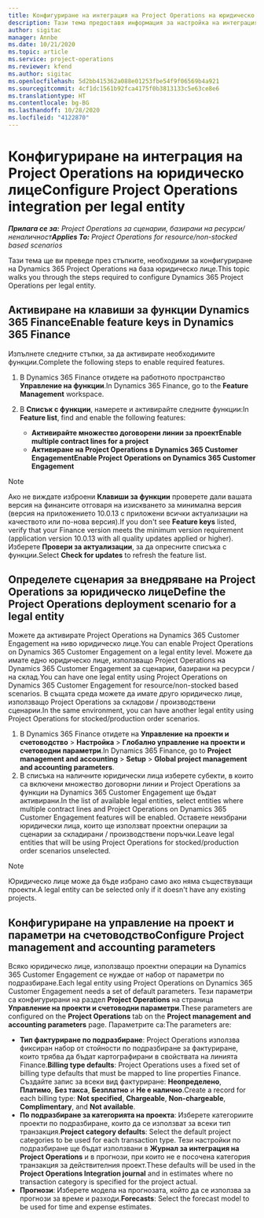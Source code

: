 ```yaml
---
title: Конфигуриране на интеграция на Project Operations на юридическо лице
description: Тази тема предоставя информация за настройка на интеграция от юридическо лице в Project Operations.
author: sigitac
manager: Annbe
ms.date: 10/21/2020
ms.topic: article
ms.service: project-operations
ms.reviewer: kfend
ms.author: sigitac
ms.openlocfilehash: 5d2bb415362a088e01253fbe54f9f06569b4a921
ms.sourcegitcommit: 4cf1dc1561b92fca4175f0b3813133c5e63ce8e6
ms.translationtype: HT
ms.contentlocale: bg-BG
ms.lasthandoff: 10/28/2020
ms.locfileid: "4122870"
---
```

# <a name="configure-project-operations-integration-per-legal-entity"></a><span data-ttu-id="7ac35-103">Конфигуриране на интеграция на Project Operations на юридическо лице</span><span class="sxs-lookup"><span data-stu-id="7ac35-103">Configure Project Operations integration per legal entity</span></span> 

<span data-ttu-id="7ac35-104">_**Прилага се за:** Project Operations за сценарии, базирани на ресурси/неналичност_</span><span class="sxs-lookup"><span data-stu-id="7ac35-104">_**Applies To:** Project Operations for resource/non-stocked based scenarios_</span></span>

<span data-ttu-id="7ac35-105">Тази тема ще ви преведе през стъпките, необходими за конфигуриране на Dynamics 365 Project Operations на база юридическо лице.</span><span class="sxs-lookup"><span data-stu-id="7ac35-105">This topic walks you through the steps required to configure Dynamics 365 Project Operations per legal entity.</span></span>

## <a name="enable-feature-keys-in-dynamics-365-finance"></a><span data-ttu-id="7ac35-106">Активиране на клавиши за функции Dynamics 365 Finance</span><span class="sxs-lookup"><span data-stu-id="7ac35-106">Enable feature keys in Dynamics 365 Finance</span></span>

<span data-ttu-id="7ac35-107">Изпълнете следните стъпки, за да активирате необходимите функции.</span><span class="sxs-lookup"><span data-stu-id="7ac35-107">Complete the following steps to enable required features.</span></span>

1. <span data-ttu-id="7ac35-108">В Dynamics 365 Finance отидете на работното пространство **Управление на функции**.</span><span class="sxs-lookup"><span data-stu-id="7ac35-108">In Dynamics 365 Finance, go to the **Feature Management** workspace.</span></span>
2. <span data-ttu-id="7ac35-109">В **Списък с функции**, намерете и активирайте следните функции:</span><span class="sxs-lookup"><span data-stu-id="7ac35-109">In **Feature list**, find and enable the following features:</span></span>
  
    - <span data-ttu-id="7ac35-110">**Активирайте множество договорени линии за проект**</span><span class="sxs-lookup"><span data-stu-id="7ac35-110">**Enable multiple contract lines for a project**</span></span>
    - <span data-ttu-id="7ac35-111">**Активиране на Project Operations в Dynamics 365 Customer Engagement**</span><span class="sxs-lookup"><span data-stu-id="7ac35-111">**Enable Project Operations on Dynamics 365 Customer Engagement**</span></span>

> [!NOTE]
> <span data-ttu-id="7ac35-112">Ако не виждате изброени **Клавиши за функции** проверете дали вашата версия на финансите отговаря на изискването за минимална версия (версия на приложението 10.0.13 с приложени всички актуализации на качеството или по-нова версия).</span><span class="sxs-lookup"><span data-stu-id="7ac35-112">If you don't see **Feature keys** listed, verify that your Finance version meets the minimum version requirement (application version 10.0.13 with all quality updates applied or higher).</span></span> <span data-ttu-id="7ac35-113">Изберете **Провери за актуализации**, за да опресните списъка с функции.</span><span class="sxs-lookup"><span data-stu-id="7ac35-113">Select **Check for updates** to refresh the feature list.</span></span>

## <a name="define-the-project-operations-deployment-scenario-for-a-legal-entity"></a><span data-ttu-id="7ac35-114">Определете сценария за внедряване на Project Operations за юридическо лице</span><span class="sxs-lookup"><span data-stu-id="7ac35-114">Define the Project Operations deployment scenario for a legal entity</span></span>

<span data-ttu-id="7ac35-115">Можете да активирате Project Operations на Dynamics 365 Customer Engagement на ниво юридическо лице.</span><span class="sxs-lookup"><span data-stu-id="7ac35-115">You can enable Project Operations on Dynamics 365 Customer Engagement on a legal entity level.</span></span> <span data-ttu-id="7ac35-116">Можете да имате едно юридическо лице, използващо Project Operations на Dynamics 365 Customer Engagement за сценарии, базирани на ресурси / на склад.</span><span class="sxs-lookup"><span data-stu-id="7ac35-116">You can have one legal entity using Project Operations on Dynamics 365 Customer Engagement for resource/non-stocked based scenarios.</span></span> <span data-ttu-id="7ac35-117">В същата среда можете да имате друго юридическо лице, използващо Project Operations за складови / производствени сценарии.</span><span class="sxs-lookup"><span data-stu-id="7ac35-117">In the same environment, you can have another legal entity using Project Operations for stocked/production order scenarios.</span></span>

1. <span data-ttu-id="7ac35-118">В Dynamics 365 Finance отидете на **Управление на проекти и счетоводство** > **Настройка** > **Глобално управление на проекти и счетоводни параметри**.</span><span class="sxs-lookup"><span data-stu-id="7ac35-118">In Dynamics 365 Finance, go to **Project management and accounting** > **Setup** > **Global project management and accounting parameters**.</span></span>
2. <span data-ttu-id="7ac35-119">В списъка на наличните юридически лица изберете субекти, в които са включени множество договорни линии и Project Operations за функции на Dynamics 365 Customer Engagement ще бъдат активирани.</span><span class="sxs-lookup"><span data-stu-id="7ac35-119">In the list of available legal entities, select entities where multiple contract lines and Project Operations on Dynamics 365 Customer Engagement features will be enabled.</span></span> <span data-ttu-id="7ac35-120">Оставете неизбрани юридически лица, които ще използват проектни операции за сценарии за складирани / производствени поръчки.</span><span class="sxs-lookup"><span data-stu-id="7ac35-120">Leave legal entities that will be using Project Operations for stocked/production order scenarios unselected.</span></span>

> [!NOTE]
> <span data-ttu-id="7ac35-121">Юридическо лице може да бъде избрано само ако няма съществуващи проекти.</span><span class="sxs-lookup"><span data-stu-id="7ac35-121">A legal entity can be selected only if it doesn't have any existing projects.</span></span>

## <a name="configure-project-management-and-accounting-parameters"></a><span data-ttu-id="7ac35-122">Конфигуриране на управление на проект и параметри на счетоводство</span><span class="sxs-lookup"><span data-stu-id="7ac35-122">Configure Project management and accounting parameters</span></span>

<span data-ttu-id="7ac35-123">Всяко юридическо лице, използващо проектни операции на Dynamics 365 Customer Engagement се нуждае от набор от параметри по подразбиране.</span><span class="sxs-lookup"><span data-stu-id="7ac35-123">Each legal entity using Project Operations on Dynamics 365 Customer Engagement needs a set of default parameters.</span></span> <span data-ttu-id="7ac35-124">Тези параметри са конфигурирани на раздел **Project Operations** на страница **Управление на проекти и счетоводни параметри**.</span><span class="sxs-lookup"><span data-stu-id="7ac35-124">These parameters are configured on the **Project Operations** tab on the **Project management and accounting parameters** page.</span></span> <span data-ttu-id="7ac35-125">Параметрите са:</span><span class="sxs-lookup"><span data-stu-id="7ac35-125">The parameters are:</span></span>

  - <span data-ttu-id="7ac35-126">**Тип фактуриране по подразбиране**: Project Operations използва фиксиран набор от стойности по подразбиране за фактуриране, които трябва да бъдат картографирани в свойствата на линията Finance.</span><span class="sxs-lookup"><span data-stu-id="7ac35-126">**Billing type defaults**: Project Operations uses a fixed set of billing type defaults that must be mapped to line properties Finance.</span></span> <span data-ttu-id="7ac35-127">Създайте запис за всеки вид фактуриране: **Неопределено**, **Платимо**, **Без такса**, **Безплатно** и **Не е налично**.</span><span class="sxs-lookup"><span data-stu-id="7ac35-127">Create a record for each billing type: **Not specified**, **Chargeable**, **Non-chargeable**, **Complimentary**, and **Not available**.</span></span>
  - <span data-ttu-id="7ac35-128">**По подразбиране за категорията на проекта**: Изберете категориите проекти по подразбиране, които да се използват за всеки тип транзакция.</span><span class="sxs-lookup"><span data-stu-id="7ac35-128">**Project category defaults**: Select the default project categories to be used for each transaction type.</span></span> <span data-ttu-id="7ac35-129">Тези настройки по подразбиране ще бъдат използвани в **Журнал за интеграция на Project Operations** и в прогнози, при които не е посочена категория транзакция за действителния проект.</span><span class="sxs-lookup"><span data-stu-id="7ac35-129">These defaults will be used in the **Project Operations Integration journal** and in estimates where no transaction category is specified for the project actual.</span></span>
  - <span data-ttu-id="7ac35-130">**Прогнози**: Изберете модела на прогнозата, който да се използва за прогнози за време и разходи.</span><span class="sxs-lookup"><span data-stu-id="7ac35-130">**Forecasts**: Select the forecast model to be used for time and expense estimates.</span></span>
